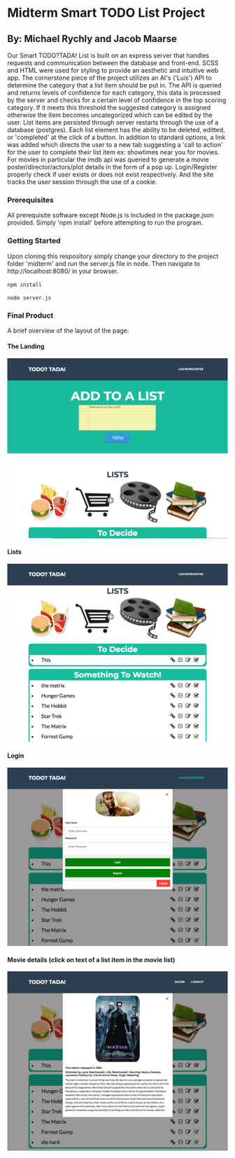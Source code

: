 # Midterm Smart TODO List Project 
## By: Michael Rychly and Jacob Maarse

Our Smart TODO?TADA! List is built on an express server that handles requests and communication between the database and front-end. SCSS and HTML were used for styling to provide an aesthetic and intuitive web app. The cornerstone piece of the project utilizes an AI's ('Luis') API to determine the category that a list item should be put in. The API is queried and returns levels of confidence for each category, this data is processed by the server and checks for a certain level of confidence in the top scoring category. If it meets this threshold the suggested category is assigned otherwise the item becomes uncategorized which can be edited by the user. List items are persisted through server restarts through the use of a database (postgres). Each list element has the ability to be deleted, editted, or 'completed' at the click of a button. In addition to standard options, a link was added which directs the user to a new tab suggesting a 'call to action' for the user to complete their list item ex: showtimes near you for movies. For movies in particular the imdb api was queried to generate a movie poster/director/actors/plot details in the form of a pop up. Login/Register properly check if user exists or does not exist respectively. And the site tracks the user session through the use of a cookie.

### Prerequisites

All prerequisite software except Node.js is included in the package.json provided. Simply 'npm install' before attempting to run the program.

### Getting Started

Upon cloning this respository simply change your directory to the project folder 'midterm' and run the server.js file in node. Then navigate to http://localhost:8080/ in your browser.

```
npm install
```
```
node server.js
```
### Final Product

A brief overview of the layout of the page:
#### The Landing
!["Screenshot of the landing view"](https://github.com/michaelrychly/midterm/blob/master/docs/Screen%20Shot%202018-04-07%20at%203.46.46%20PM.png?raw=true)

#### Lists
!["Screenshot of the lists dropped"](https://github.com/michaelrychly/midterm/blob/master/docs/Screen%20Shot%202018-04-07%20at%203.47.04%20PM.png?raw=true)

#### Login
!["Screenshot of the login modal"](https://github.com/michaelrychly/midterm/blob/master/docs/Screen%20Shot%202018-04-07%20at%203.47.17%20PM.png?raw=true)

#### Movie details (click on text of a list item in the movie list)
!["Screenshot of the movie details modal"](https://github.com/michaelrychly/midterm/blob/master/docs/Screen%20Shot%202018-04-07%20at%203.48.17%20PM.png?raw=true)
